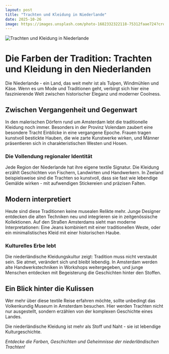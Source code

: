 ```yaml
---
layout: post
title: "Trachten und Kleidung in Niederlande"
date: 2025-10-26
image: https://images.unsplash.com/photo-1682332322118-75312faae724?crop=entropy&cs=tinysrgb&fit=max&fm=jpg&ixid=M3w3OTQ0MzZ8MHwxfHNlYXJjaHwxfHxUcmFjaHRlbiUyMHVuZCUyMEtsZWlkdW5nJTIwTmllZGVybGFuZGV8ZW58MHwwfHx8MTc2MTQ0OTcxNXww&ixlib=rb-4.1.0&q=80&w=1080
---
```


![Trachten und Kleidung in Niederlande](https://images.unsplash.com/photo-1682332322118-75312faae724?crop=entropy&cs=tinysrgb&fit=max&fm=jpg&ixid=M3w3OTQ0MzZ8MHwxfHNlYXJjaHwxfHxUcmFjaHRlbiUyMHVuZCUyMEtsZWlkdW5nJTIwTmllZGVybGFuZGV8ZW58MHwwfHx8MTc2MTQ0OTcxNXww&ixlib=rb-4.1.0&q=80&w=1080)

# Die Farben der Tradition: Trachten und Kleidung in den Niederlanden

Die Niederlande - ein Land, das weit mehr ist als Tulpen, Windmühlen und Käse. Wenn es um Mode und Traditionen geht, verbirgt sich hier eine faszinierende Welt zwischen historischer Eleganz und moderner Coolness.

## Zwischen Vergangenheit und Gegenwart

In den malerischen Dörfern rund um Amsterdam lebt die traditionelle Kleidung noch immer. Besonders in der Provinz Volendam zaubert eine besondere Tracht Einblicke in eine vergangene Epoche. Frauen tragen kunstvoll bestickte Hauben, die wie zarte Kunstwerke wirken, und Männer präsentieren sich in charakteristischen Westen und Hosen.

### Die Vollendung regionaler Identität

Jede Region der Niederlande hat ihre eigene textile Signatur. Die Kleidung erzählt Geschichten von Fischern, Landwirten und Handwerkern. In Zeeland beispielsweise sind die Trachten so kunstvoll, dass sie fast wie lebendige Gemälde wirken - mit aufwendigen Stickereien und präzisen Falten.

## Modern interpretiert

Heute sind diese Traditionen keine musealen Relikte mehr. Junge Designer entdecken die alten Techniken neu und integrieren sie in zeitgenössische Kollektionen. Auf den Straßen Amsterdams sieht man moderne Interpretationen: Eine Jeans kombiniert mit einer traditionellen Weste, oder ein minimalistisches Kleid mit einer historischen Haube.

### Kulturelles Erbe lebt

Die niederländische Kleidungskultur zeigt: Tradition muss nicht verstaubt sein. Sie atmet, verändert sich und bleibt lebendig. In Amsterdam werden alte Handwerkstechniken in Workshops weitergegeben, und junge Menschen entdecken mit Begeisterung die Geschichten hinter den Stoffen.

## Ein Blick hinter die Kulissen

Wer mehr über diese textile Reise erfahren möchte, sollte unbedingt das Volkenkundig Museum in Amsterdam besuchen. Hier werden Trachten nicht nur ausgestellt, sondern erzählen von der komplexen Geschichte eines Landes.

Die niederländische Kleidung ist mehr als Stoff und Naht - sie ist lebendige Kulturgeschichte.

*Entdecke die Farben, Geschichten und Geheimnisse der niederländischen Trachten!*